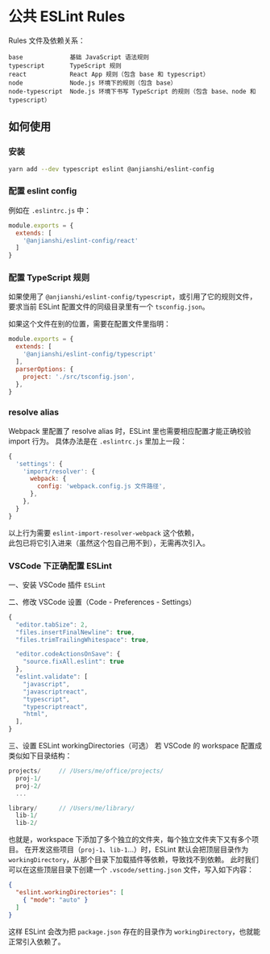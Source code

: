 # 公共 ESLint Rules

Rules 文件及依赖关系：
```
base             基础 JavaScript 语法规则
typescript       TypeScript 规则
react            React App 规则（包含 base 和 typescript）
node             Node.js 环境下的规则（包含 base）
node-typescript  Node.js 环境下书写 TypeScript 的规则（包含 base、node 和 typescript）
```


## 如何使用

### 安装
```sh
yarn add --dev typescript eslint @anjianshi/eslint-config
```

### 配置 eslint config
例如在 `.eslintrc.js` 中：

```js
module.exports = {
  extends: [
    '@anjianshi/eslint-config/react'
  ]
}
```

### 配置 TypeScript 规则
如果使用了 `@anjianshi/eslint-config/typescript`，或引用了它的规则文件，  
要求当前 ESLint 配置文件的同级目录里有一个 `tsconfig.json`。

如果这个文件在别的位置，需要在配置文件里指明：
```js
module.exports = {
  extends: [
    '@anjianshi/eslint-config/typescript'
  ],
  parserOptions: {
    project: './src/tsconfig.json',
  },
}
```

### resolve alias
Webpack 里配置了 resolve alias 时，ESLint 里也需要相应配置才能正确校验 import 行为。
具体办法是在 `.eslintrc.js` 里加上一段：
```js
{
  'settings': {
    'import/resolver': {
      webpack: {
        config: 'webpack.config.js 文件路径',
      },
    },
  }
}
```

以上行为需要 `eslint-import-resolver-webpack` 这个依赖，  
此包已将它引入进来（虽然这个包自己用不到），无需再次引入。


### VSCode 下正确配置 ESLint

一、安装 VSCode 插件 `ESLint`

二、修改 VSCode 设置（Code - Preferences - Settings）
```js
{
  "editor.tabSize": 2,
  "files.insertFinalNewline": true,
  "files.trimTrailingWhitespace": true,

  "editor.codeActionsOnSave": {
    "source.fixAll.eslint": true
  },
  "eslint.validate": [
    "javascript",
    "javascriptreact",
    "typescript",
    "typescriptreact",
    "html",
  ],
}
```

三、设置 ESLint workingDirectories（可选）
若 VSCode 的 workspace 配置成类似如下目录结构：
```js
projects/     // /Users/me/office/projects/
  proj-1/
  proj-2/
  ...

library/      // /Users/me/library/
  lib-1/
  lib-2/
```
也就是，workspace 下添加了多个独立的文件夹，每个独立文件夹下又有多个项目。
在开发这些项目（`proj-1`、`lib-1`...）时，ESLint 默认会把顶层目录作为 `workingDirectory`，从那个目录下加载插件等依赖，导致找不到依赖。
此时我们可以在这些顶层目录下创建一个 `.vscode/setting.json` 文件，写入如下内容：
```json
{
  "eslint.workingDirectories": [
    { "mode": "auto" }
  ]
}
```
这样 ESLint 会改为把 `package.json` 存在的目录作为 `workingDirectory`，也就能正常引入依赖了。
